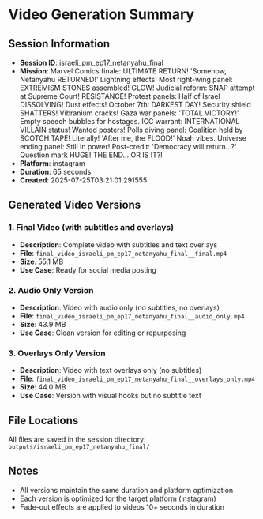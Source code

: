 # Video Generation Summary

## Session Information
- **Session ID**: israeli_pm_ep17_netanyahu_final
- **Mission**: Marvel Comics finale: ULTIMATE RETURN! 'Somehow, Netanyahu RETURNED!' Lightning effects! Most right-wing panel: EXTREMISM STONES assembled! GLOW! Judicial reform: SNAP attempt at Supreme Court! RESISTANCE! Protest panels: Half of Israel DISSOLVING! Dust effects! October 7th: DARKEST DAY! Security shield SHATTERS! Vibranium cracks! Gaza war panels: 'TOTAL VICTORY!' Empty speech bubbles for hostages. ICC warrant: INTERNATIONAL VILLAIN status! Wanted posters! Polls diving panel: Coalition held by SCOTCH TAPE! Literally! 'After me, the FLOOD!' Noah vibes. Universe ending panel: Still in power! Post-credit: 'Democracy will return...?' Question mark HUGE! THE END... OR IS IT?!
- **Platform**: instagram
- **Duration**: 65 seconds
- **Created**: 2025-07-25T03:21:01.291555

## Generated Video Versions

### 1. Final Video (with subtitles and overlays)
- **Description**: Complete video with subtitles and text overlays
- **File**: `final_video_israeli_pm_ep17_netanyahu_final__final.mp4`
- **Size**: 55.1 MB
- **Use Case**: Ready for social media posting

### 2. Audio Only Version
- **Description**: Video with audio only (no subtitles, no overlays)
- **File**: `final_video_israeli_pm_ep17_netanyahu_final__audio_only.mp4`
- **Size**: 43.9 MB
- **Use Case**: Clean version for editing or repurposing

### 3. Overlays Only Version
- **Description**: Video with text overlays only (no subtitles)
- **File**: `final_video_israeli_pm_ep17_netanyahu_final__overlays_only.mp4`
- **Size**: 44.0 MB
- **Use Case**: Version with visual hooks but no subtitle text

## File Locations
All files are saved in the session directory: `outputs/israeli_pm_ep17_netanyahu_final/`

## Notes
- All versions maintain the same duration and platform optimization
- Each version is optimized for the target platform (instagram)
- Fade-out effects are applied to videos 10+ seconds in duration
